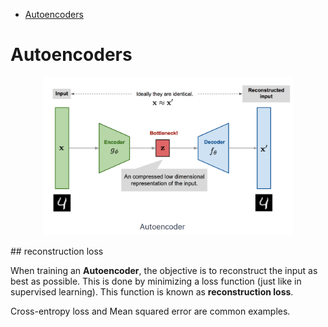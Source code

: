 <!--ts-->
   * [Autoencoders](#autoencoders)

<!-- Added by: gil_diy, at: Sun 17 Apr 2022 13:18:08 IDT -->

<!--te-->

# Autoencoders


<p align="center">
  <img width="400" src="images/Autoencoders/autoencoder_1.png" title="Look into the image">
</p>
## reconstruction loss

When training an **Autoencoder**, the objective is to reconstruct the input as best as possible. This is done by minimizing a loss function (just like in supervised learning).
This function is known as **reconstruction loss**.

Cross-entropy loss and Mean squared error are common examples.
